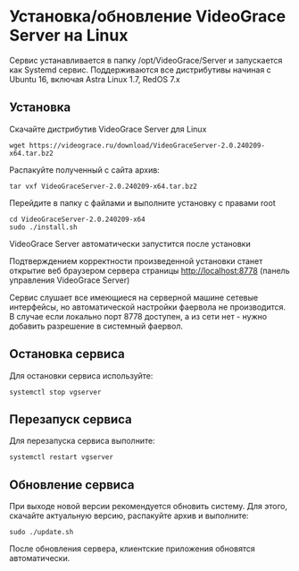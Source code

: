 # Установка/обновление VideoGrace Server на Linux

Сервис устанавливается в папку /opt/VideoGrace/Server и запускается как Systemd сервис.
Поддерживаются все дистрибутивы начиная с Ubuntu 16, включая Astra Linux 1.7, RedOS 7.x

## Установка

Скачайте дистрибутив VideoGrace Server для Linux

    wget https://videograce.ru/download/VideoGraceServer-2.0.240209-x64.tar.bz2

Распакуйте полученный с сайта архив:
    
    tar vxf VideoGraceServer-2.0.240209-x64.tar.bz2
    
Перейдите в папку с файлами и выполните установку с правами root

    cd VideoGraceServer-2.0.240209-x64
    sudo ./install.sh

VideoGrace Server автоматически запустится после установки

Подтверждением корректности произведенной установки станет открытие веб браузером сервера страницы [http://localhost:8778](http://localhost:8778) (панель управления VideoGrace Server)

Сервис слушает все имеющиеся на серверной машине сетевые интерфейсы, но автоматической настройки фаервола не производится. В случае если локально порт 8778 доступен, а из сети нет - нужно добавить разрешение в системный фаервол.

## Остановка сервиса
Для остановки сервиса используйте:

    systemctl stop vgserver

## Перезапуск сервиса
Для перезапуска сервиса выполните:

    systemctl restart vgserver

## Обновление сервиса
При выходе новой версии рекомендуется обновить систему. Для этого, скачайте актуальную версию,
распакуйте архив и выполните:

    sudo ./update.sh

После обновления сервера, клиентские приложения обновятся автоматически.

